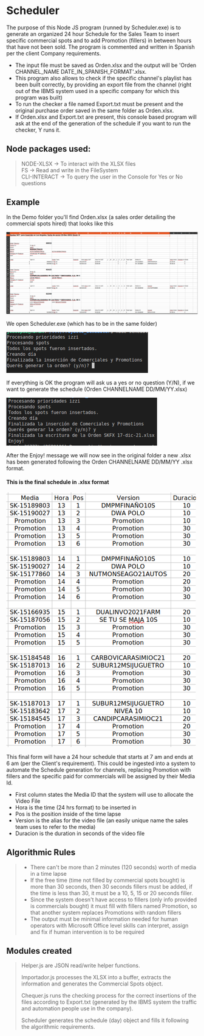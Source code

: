 # Scheduler

The purpose of this Node JS program (runned by Scheduler.exe) is to generate an organized 24 hour Schedule for the Sales Team to insert specific commercial spots and to add Promotion (fillers) in between hours that have not been sold. The program is commented and written in Spanish per the client Company requirements.

- The input file must be saved as Orden.xlsx and the output will be 'Orden CHANNEL_NAME DATE_IN_SPANISH_FORMAT'.xlsx.
- This program also allows to check if the specific channel's playlist has been built correctly, by providing an export file from the channel (right out of the IBMS system used in a specific company for which this program was built)
- To run the checker a file named Export.txt must be present and the original purchase order saved in the same folder as Orden.xlsx.
- If Orden.xlsx and Export.txt are present, this console based program will ask at the end of the generation of the schedule if you want to run the checker, Y runs it.

## Node packages used:

> NODE-XLSX -> To interact with the XLSX files  
> FS -> Read and write in the FileSystem  
> CLI-INTERACT -> To query the user in the Console for Yes or No questions

## Example

In the Demo folder you'll find Orden.xlsx (a sales order detailing the commercial spots hired) that looks like this

![Orden.xlsx](./Orden.xlsx.png)

We open Scheduler.exe (which has to be in the same folder)

![First Prompt](./Prompt1.png)

If everything is OK the program will ask us a yes or no question (Y/N), if we want to generate the schedule (Orden CHANNELNAME DD/MM/YY.xlsx)

![Second Prompt](./Prompt2.png)

After the Enjoy! message we will now see in the original folder a new .xlsx has been generated following the Orden CHANNELNAME DD/MM/YY .xlsx format.

#### This is the final schedule in .xlsx format

![Result](./Result.png)

This final form will have a 24 hour schedule that starts at 7 am and ends at 6 am (per the Client's requirement). This could be ingested into a system to automate the Schedule generation for channels, replacing Promotion with fillers and the specific paid for commercials will be assigned by their Media Id.

- First column states the Media ID that the system will use to allocate the Video File
- Hora is the time (24 hrs format) to be inserted in
- Pos is the position inside of the time lapse
- Version is the alias for the video file (an easily unique name the sales team uses to refer to the media)
- Duracion is the duration in seconds of the video file

## Algorithmic Rules

> - There can't be more than 2 minutes (120 seconds) worth of media in a time lapse
> - If the free time (time not filled by commercial spots bought) is more than 30 seconds, then 30 seconds fillers must be added, if the time is less than 30, it must be a 10, 5, 15 or 20 seconds filler.
> - Since the system doesn't have access to fillers (only info provided is commercials bought) it must fill with fillers named Promotion, so that another system replaces Promotions with random fillers
> - The output must be minimal information needed for human operators with Microsoft Office level skills can interpret, assign and fix if human intervention is to be required

## Modules created

> Helper.js are JSON read/write helper functions.
>
> Importador.js processes the XLSX into a buffer, extracts the information and generates the Commercial Spots object.
>
> Chequer.js runs the checking process for the correct insertions of the files according to Export.txt (generated by the IBMS system the traffic and automation people use in the company).
>
> Scheduler generates the schedule (day) object and fills it following the algorithmic requirements.
